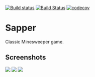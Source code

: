 [![Build status](https://ci.appveyor.com/api/projects/status/cmtnt2h6cmd9yyx6?svg=true)](https://ci.appveyor.com/project/ilyayunkin/sapper)
[![Build Status](https://travis-ci.org/ilyayunkin/Sapper.svg)](https://travis-ci.org/ilyayunkin/Sapper)
[![codecov](https://codecov.io/gh/ilyayunkin/Sapper/branch/master/graph/badge.svg?token=85AmeaEStm)](https://codecov.io/gh/ilyayunkin/Sapper)

# Sapper
Classic Minesweeper game.

## Screenshots

![](https://github.com/ilyayunkin/Sapper/blob/master/Screenshots/Screenshot-Sapper.png)
![](https://github.com/ilyayunkin/Sapper/blob/master/Screenshots/Screenshot-Sapper-1.png)
![](https://github.com/ilyayunkin/Sapper/blob/master/Screenshots/Screenshot-Sapper-2.png)
